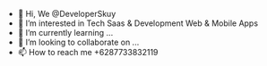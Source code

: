 - 👋 Hi, We @DeveloperSkuy
- 👀 I’m interested in Tech Saas  & Development Web & Mobile Apps
- 🌱 I’m currently learning ...
- 💞️ I’m looking to collaborate on ...
- 📫 How to reach me +6287733832119

<!---
DeveloperSkuy/DeveloperSkuy is a ✨ special ✨ repository because its `README.md` (this file) appears on your GitHub profile.
You can click the Preview link to take a look at your changes.
--->
